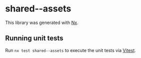 # shared--assets

This library was generated with [Nx](https://nx.dev).

## Running unit tests

Run `nx test shared--assets` to execute the unit tests via [Vitest](https://vitest.dev/).
